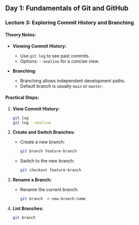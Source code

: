 
## Day 1: Fundamentals of Git and GitHub

### Lecture 3: Exploring Commit History and Branching
#### Theory Notes:
- **Viewing Commit History:**
  - Use `git log` to see past commits.
  - Options: `--oneline` for a concise view.

- **Branching:**
  - Branching allows independent development paths.
  - Default branch is usually `main` or `master`.

#### Practical Steps:
1. **View Commit History:**
   ```bash
   git log
   git log --oneline
   ```

2. **Create and Switch Branches:**
   - Create a new branch:
     ```bash
     git branch feature-branch
     ```
   - Switch to the new branch:
     ```bash
     git checkout feature-branch
     ```

3. **Rename a Branch:**
   - Rename the current branch:
     ```bash
     git branch -m new-branch-name
     ```

4. **List Branches:**
   ```bash
   git branch
   ```